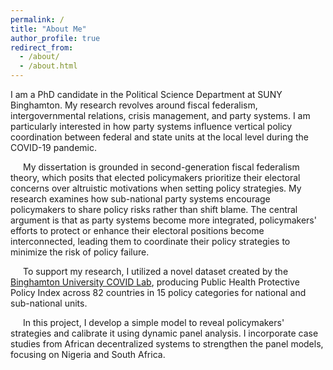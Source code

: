 ```yaml
---
permalink: /
title: "About Me"
author_profile: true
redirect_from: 
  - /about/
  - /about.html
---
```


I am a PhD candidate in the Political Science Department at SUNY Binghamton. My research revolves around fiscal federalism, intergovernmental relations, crisis management, and party systems. I am particularly interested in how party systems influence vertical policy coordination between federal and state units at the local level during the COVID-19 pandemic.
<p style="text-indent: 20px;">
My dissertation is grounded in second-generation fiscal federalism theory, which posits that elected policymakers prioritize their electoral concerns over altruistic motivations when setting policy strategies. My research examines how sub-national party systems encourage policymakers to share policy risks rather than shift blame. The central argument is that as party systems become more integrated, policymakers' efforts to protect or enhance their electoral positions become interconnected, leading them to coordinate their policy strategies to minimize the risk of policy failure.
<p style="text-indent: 20px;">
  To support my research, I utilized a novel dataset created by the <a href="https://www.openicpsr.org/openicpsr/project/123401/version/V6/view?path=/openicpsr/123401/fcr:versions/V6/data/PPI_country_m1.csv&type=file">Binghamton University COVID Lab</a>, producing Public Health Protective Policy Index across 82 countries in 15 policy categories for national and sub-national units.
</p>

<p style="text-indent: 20px;">
In this project, I develop a simple model to reveal policymakers' strategies and calibrate it using dynamic panel analysis. I incorporate case studies from African decentralized systems to strengthen the panel models, focusing on Nigeria and South Africa.

